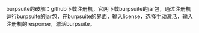 burpsuite的破解：github下载注册机，官网下载burpsuite的jar包，通过注册机运行burpsuite的jar包，在burpsuite的界面，输入license，选择手动激活，输入注册机的response，激活burpsuite。
